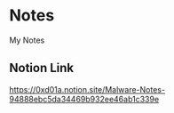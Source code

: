 # Notes
My Notes 

## Notion Link 
https://0xd01a.notion.site/Malware-Notes-94888ebc5da34469b932ee46ab1c339e 
